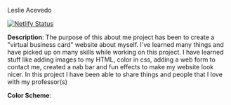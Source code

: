 Leslie Acevedo

[![Netlify Status](https://api.netlify.com/api/v1/badges/a3a6df38-1b9b-4e5c-bc2f-b1d67dd42ae8/deploy-status)](https://app.netlify.com/sites/about-me-leslie-acevedo2/deploys) 

**Description**: The purpose of this about me project has been to create a "virtual business card" website about myself. I've learned many things and have picked up on many skills while working on this project. I have learned stuff like adding images to my HTML, color in css, adding a web form to contact me, created a nab bar and fun effects to make my website look nicer. In this project I have been able to share things and people that I love with my professor(s) 

**Color Scheme**: 
